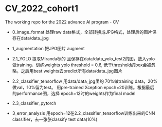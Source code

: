 # CV_2022_cohort1
The working repo for the 2022 advance AI program - CV

- 0_image_format
处理raw data格式，全部转换成JPG格式，处理后的图片保存在data/data_jpg

- 1_augmentation
把JPG图片 augment

- 2.1_YOLO
提取Miranda标的 且保存在data/data_yolo_test2的图，放入yolo做training，训练weights
yolo threshold = 0.6, 低于threshold的box会被忽略。之后用best weights去predict所有data/data_jpg图片

- 2.2_classifier_tensorflow
用data/data_jpg里的 70%做training data，20%做val，10%留为test。
用pre-trained Xception epoch=20训练。根据最后的performance图，选择
epoch=12时的weights作为final model

- 2.3_classifier_pytorch
- 3_error_analysis
	用epoch=12在2.2_classifier_tensorflow训练出来的CNN classifier，去一张张classify test data(10%)
